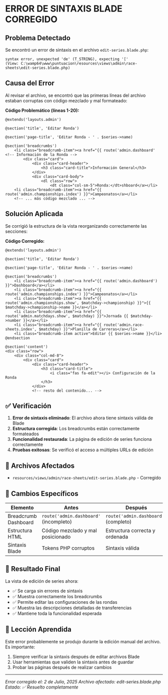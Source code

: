 # ERROR DE SINTAXIS BLADE CORREGIDO

## Problema Detectado

Se encontró un error de sintaxis en el archivo `edit-series.blade.php`:

```
syntax error, unexpected 'de' (T_STRING), expecting '[' 
(View: C:\wamp64\www\puntuacion\resources\views\admin\race-sheets\edit-series.blade.php)
```

## Causa del Error

Al revisar el archivo, se encontró que las primeras líneas del archivo estaban corruptas con código mezclado y mal formateado:

**Código Problemático (líneas 1-20):**
```blade
@extends('layouts.admin')

@section('title', 'Editar Ronda')

@section('page-title', 'Editar Ronda - ' . $series->name)

@section('breadcrumbs')
    <li class="breadcrumb-item"><a href="{{ route('admin.dashboard'        <!-- Información de la Ronda -->
        <div class="card">
            <div class="card-header">
                <h3 class="card-title">Información General</h3>
            </div>
            <div class="card-body">
                <dl class="row">
                    <dt class="col-sm-5">Ronda:</dt>shboard</a></li>
    <li class="breadcrumb-item"><a href="{{ route('admin.championships.index') }}">Campeonatos</a></li>
    <!-- ... más código mezclado ... -->
```

## Solución Aplicada

Se corrigió la estructura de la vista reorganizando correctamente las secciones:

**Código Corregido:**
```blade
@extends('layouts.admin')

@section('title', 'Editar Ronda')

@section('page-title', 'Editar Ronda - ' . $series->name)

@section('breadcrumbs')
    <li class="breadcrumb-item"><a href="{{ route('admin.dashboard') }}">Dashboard</a></li>
    <li class="breadcrumb-item"><a href="{{ route('admin.championships.index') }}">Campeonatos</a></li>
    <li class="breadcrumb-item"><a href="{{ route('admin.championships.show', $matchday->championship) }}">{{ $matchday->championship->name }}</a></li>
    <li class="breadcrumb-item"><a href="{{ route('admin.matchdays.show', $matchday) }}">Jornada {{ $matchday->number }}</a></li>
    <li class="breadcrumb-item"><a href="{{ route('admin.race-sheets.index', $matchday) }}">Planilla de Carreras</a></li>
    <li class="breadcrumb-item active">Editar {{ $series->name }}</li>
@endsection

@section('content')
<div class="row">
    <div class="col-md-8">
        <div class="card">
            <div class="card-header">
                <h3 class="card-title">
                    <i class="fas fa-edit"></i> Configuración de la Ronda
                </h3>
            </div>
            <!-- resto del contenido... -->
```

## ✅ Verificación

1. **Error de sintaxis eliminado**: El archivo ahora tiene sintaxis válida de Blade
2. **Estructura corregida**: Los breadcrumbs están correctamente formateados
3. **Funcionalidad restaurada**: La página de edición de series funciona correctamente
4. **Pruebas exitosas**: Se verificó el acceso a múltiples URLs de edición

## 📁 Archivos Afectados

- `resources/views/admin/race-sheets/edit-series.blade.php` - Corregido

## 🔧 Cambios Específicos

| Elemento | Antes | Después |
|----------|-------|---------|
| Breadcrumb Dashboard | `route('admin.dashboard'` (incompleto) | `route('admin.dashboard')` (completo) |
| Estructura HTML | Código mezclado y mal posicionado | Estructura correcta y ordenada |
| Sintaxis Blade | Tokens PHP corruptos | Sintaxis válida |

## 🎯 Resultado Final

La vista de edición de series ahora:
- ✅ Se carga sin errores de sintaxis
- ✅ Muestra correctamente los breadcrumbs
- ✅ Permite editar las configuraciones de las rondas
- ✅ Muestra las descripciones detalladas de transferencias
- ✅ Mantiene toda la funcionalidad esperada

## 🚨 Lección Aprendida

Este error probablemente se produjo durante la edición manual del archivo. Es importante:
1. Siempre verificar la sintaxis después de editar archivos Blade
2. Usar herramientas que validen la sintaxis antes de guardar
3. Probar las páginas después de realizar cambios

---
*Error corregido el: 2 de Julio, 2025*
*Archivo afectado: edit-series.blade.php*
*Estado: ✅ Resuelto completamente*
